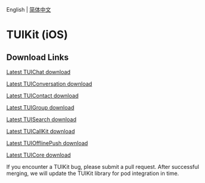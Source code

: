 English | [简体中文](./README_ZH.md)

# TUIKit (iOS)
## Download Links

[Latest TUIChat download](https://im.sdk.cloud.tencent.cn/download/tuikit/7.1.3925/ios/TUIChat.zip)

[Latest TUIConversation download](https://im.sdk.cloud.tencent.cn/download/tuikit/7.1.3925/ios/TUIConversation.zip)

[Latest TUIContact download](https://im.sdk.cloud.tencent.cn/download/tuikit/7.1.3925/ios/TUIContact.zip)

[Latest TUIGroup download](https://im.sdk.cloud.tencent.cn/download/tuikit/7.1.3925/ios/TUIGroup.zip)

[Latest TUISearch download](https://im.sdk.cloud.tencent.cn/download/tuikit/7.1.3925/ios/TUISearch.zip)

[Latest TUICallKit download](https://im.sdk.cloud.tencent.cn/download/tuikit/7.1.3925/ios/TUICallKit.zip)

[Latest TUIOfflinePush download](https://im.sdk.cloud.tencent.cn/download/tuikit/7.1.3925/ios/TUIOfflinePush.zip)

[Latest TUICore download](https://im.sdk.cloud.tencent.cn/download/tuikit/7.1.3925/ios/TUICore.zip)

If you encounter a TUIKit bug, please submit a pull request. After successful merging, we will update the TUIKit library for pod integration in time.